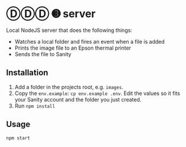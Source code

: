 # ⒹⒹⒹ ➌ server

Local NodeJS server that does the following things:

- Watches a local folder and fires an event when a file is added
- Prints the image file to an Epson thermal printer
- Sends the file to Sanity

## Installation

1. Add a folder in the projects root, e.g. `images`.
2. Copy the `env.example`: `cp env.example .env`. Edit the values so it fits your Sanity account and the folder you just created.
3. Run `npm install`

## Usage

```
npm start
```
